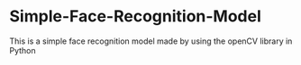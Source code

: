 # Simple-Face-Recognition-Model
This is a simple face recognition model made by using the openCV library in Python
